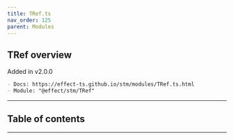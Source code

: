 ```yaml
---
title: TRef.ts
nav_order: 125
parent: Modules
---
```


## TRef overview

Added in v2.0.0

```md
- Docs: https://effect-ts.github.io/stm/modules/TRef.ts.html
- Module: "@effect/stm/TRef"
```

---

<h2 class="text-delta">Table of contents</h2>

---
